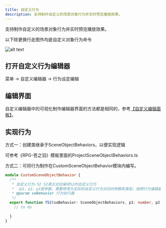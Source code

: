 ```yaml
---
title: 自定义行为
description: 支持制作自定义的场景对象行为并实时预览播放效果。
---
```


支持制作自定义的场景对象行为并实时预览播放效果。

以下除更换行走图外均是自定义对象行为命令

![alt text](https://assbak.gcw.wiki/gcw/image/zh_hans/getting-started/19.edit/1.index/image-8.png)

## 打开自定义行为编辑器

菜单 -> 自定义编辑器 -> 行为设定编辑

## 编辑界面

自定义编辑器中的可视化制作编辑器界面的方法都是相同的，参考[【自定义编辑面板】](/zh_hans/getting-started/edit/editui)。

## 实现行为

方式一：创建类继承于SceneObjectBehaviors，以便实现逻辑

可参考《RPG-苍之羽》模板里面的ProjectSceneObjectBehaviors.ts

方式二：可将行为制作在CustomSceneObjectBehavior模块内编写。

```ts [Script.ts]
module CustomSceneObjectBehavior {
  /**
   * 自定义行为-52 52表示对应编号52的自定义行为
   * （p1、p2、p3是参数，需要修改为实际的自定义行为对应的参数和类型，按照行为编辑器中预设的顺序排列）
   * @param soBehavior 行为执行器
   */
  export function f52(soBehavior: SceneObjectBehaviors, p1: number, p2: number, p3: string): void {
    // to do
    
  }
}
```

<!-- ## 脚本参考资料

- [API-单机版-场景对象基类: SceneObject](/zh_hans/library/2d/generic/sceneobject)
- [API-单机版-场景对象实体类: SceneObjectEntity](/zh_hans/library/2d/generic/sceneobjectentity)
- [API-单机版-场景对象行为基类: SceneObjectBehaviors](/zh_hans/library/2d/generic/sceneobjectbehaviors)
- [API-单机版-客户端场景对象类: ClientSceneObject](/zh_hans/library/2d/client/clientsceneobject)
- [API-网络版-场景对象基类: SceneObject](/zh_hans/library/2dnetwork/generic/sceneobject)
- [API-网络版-场景对象实体类: SceneObjectEntity](/zh_hans/library/2dnetwork/generic/sceneobjectentity)
- [API-网络版-场景对象行为基类: SceneObjectBehaviors](/zh_hans/library/2dnetwork/generic/sceneobjectbehaviors)
- [API-网络版-客户端场景对象类: ClientSceneObject](/zh_hans/library/2dnetwork/client/clientsceneobject)
- [API-网络版-服务端场景对象类: ServerSceneObject](/zh_hans/library/2dnetwork/server/serversceneobject) -->
